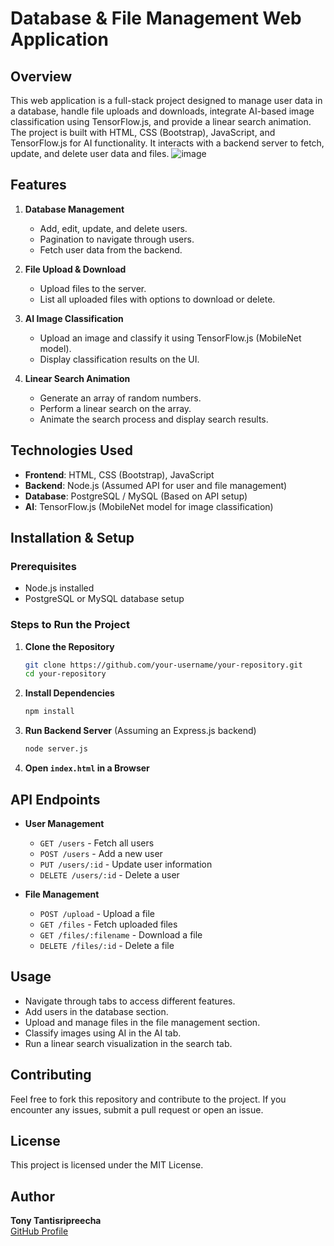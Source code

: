 # Database & File Management Web Application

## Overview
This web application is a full-stack project designed to manage user data in a database, handle file uploads and downloads, integrate AI-based image classification using TensorFlow.js, and provide a linear search animation. The project is built with HTML, CSS (Bootstrap), JavaScript, and TensorFlow.js for AI functionality. It interacts with a backend server to fetch, update, and delete user data and files.
![image](https://github.com/user-attachments/assets/df3e3cb3-6d8b-4f7e-8fca-ed90a2ee013d)

## Features
1. **Database Management**
   - Add, edit, update, and delete users.
   - Pagination to navigate through users.
   - Fetch user data from the backend.

2. **File Upload & Download**
   - Upload files to the server.
   - List all uploaded files with options to download or delete.

3. **AI Image Classification**
   - Upload an image and classify it using TensorFlow.js (MobileNet model).
   - Display classification results on the UI.

4. **Linear Search Animation**
   - Generate an array of random numbers.
   - Perform a linear search on the array.
   - Animate the search process and display search results.

## Technologies Used
- **Frontend**: HTML, CSS (Bootstrap), JavaScript
- **Backend**: Node.js (Assumed API for user and file management)
- **Database**: PostgreSQL / MySQL (Based on API setup)
- **AI**: TensorFlow.js (MobileNet model for image classification)

## Installation & Setup
### Prerequisites
- Node.js installed
- PostgreSQL or MySQL database setup

### Steps to Run the Project
1. **Clone the Repository**
   ```sh
   git clone https://github.com/your-username/your-repository.git
   cd your-repository
   ```

2. **Install Dependencies**
   ```sh
   npm install
   ```

3. **Run Backend Server** (Assuming an Express.js backend)
   ```sh
   node server.js
   ```

4. **Open `index.html` in a Browser**

## API Endpoints
- **User Management**
  - `GET /users` - Fetch all users
  - `POST /users` - Add a new user
  - `PUT /users/:id` - Update user information
  - `DELETE /users/:id` - Delete a user

- **File Management**
  - `POST /upload` - Upload a file
  - `GET /files` - Fetch uploaded files
  - `GET /files/:filename` - Download a file
  - `DELETE /files/:id` - Delete a file

## Usage
- Navigate through tabs to access different features.
- Add users in the database section.
- Upload and manage files in the file management section.
- Classify images using AI in the AI tab.
- Run a linear search visualization in the search tab.

## Contributing
Feel free to fork this repository and contribute to the project. If you encounter any issues, submit a pull request or open an issue.

## License
This project is licensed under the MIT License.

## Author
**Tony Tantisripreecha**  
[GitHub Profile](https://github.com/your-username)

